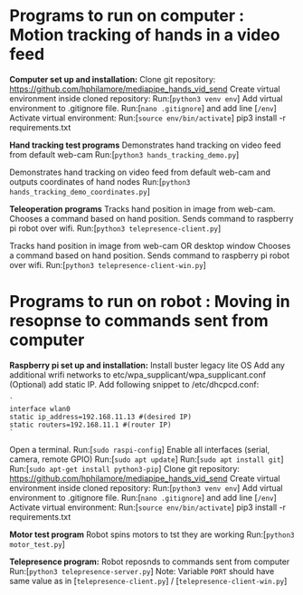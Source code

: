 
# Programs to run on computer : Motion tracking of hands in a video feed 
**Computer set up and installation:**
Clone git repository: https://github.com/hphilamore/mediapipe_hands_vid_send
Create virtual environment inside cloned repository: Run:[`python3 venv env`]
Add virtual environment to .gitignore file. Run:[`nano .gitignore`] and add line [`/env`]
Activate virtual environment: Run:[`source env/bin/activate`]
pip3 install -r requirements.txt

**Hand tracking test programs**
Demonstrates hand tracking on video feed from default web-cam
Run:[`python3 hands_tracking_demo.py`]
 
Demonstrates hand tracking on video feed from default web-cam and outputs coordinates of hand nodes
Run:[`python3 hands_tracking_demo_coordinates.py`]

**Teleoperation programs**
Tracks hand position in image from web-cam. 
Chooses a command based on hand position.
Sends command to raspberry pi robot over wifi. 
Run:[`python3 telepresence-client.py`]

Tracks hand position in image from web-cam OR desktop window
Chooses a command based on hand position.
Sends command to raspberry pi robot over wifi. 
Run:[`python3 telepresence-client-win.py`]

# Programs to run on robot : Moving in resopnse to commands sent from computer  

**Raspberry pi set up and installation:**
Install buster legacy lite OS 
Add any additional wrifi networks to etc/wpa_supplicant/wpa_supplicant.conf
(Optional) add static IP. 
Add following snippet to /etc/dhcpcd.conf:

	`
	interface wlan0
	static ip_address=192.168.11.13 #(desired IP)
	static routers=192.168.11.1 #(router IP)
	`

Open a terminal. Run:[`sudo raspi-config`]
Enable all interfaces (serial, camera, remote GPIO)
Run:[`sudo apt update`]
Run:[`sudo apt install git`]
Run:[`sudo apt-get install python3-pip`]
Clone git repository: https://github.com/hphilamore/mediapipe_hands_vid_send
Create virtual environment inside cloned repository: Run:[`python3 venv env`]
Add virtual environment to .gitignore file. Run:[`nano .gitignore`] and add line [`/env`]
Activate virtual environment: Run:[`source env/bin/activate`]
pip3 install -r requirements.txt

**Motor test program**
Robot spins motors to tst they are working
Run:[`python3 motor_test.py`] 

**Telepresence program:**
Robot reposnds to commands sent from computer 
Run:[`python3 telepresence-server.py`] 
Note: Variable `PORT` should have same value as in [`telepresence-client.py`] / [`telepresence-client-win.py`] 
